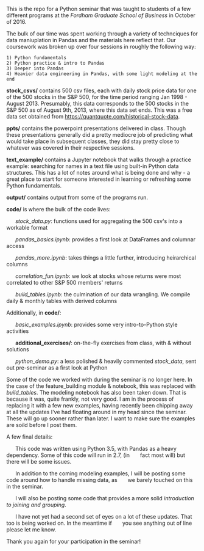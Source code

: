 This is the repo for a Python seminar that was taught to students of a few different programs at the *Fordham Graduate School of Business* in October of 2016. 

The bulk of our time was spent working through a variety of technciques for data maniuplation in Pandas and the materials here reflect that. Our coursework was broken up over four sessions in roughly the following way:

	1) Python fundamentals
	2) Python practice & intro to Pandas
	3) Deeper into Pandas
	4) Heavier data engineering in Pandas, with some light modeling at the end

**stock_csvs/** contains 500 csv files, each with daily stock price data for one of the 500 stocks in the S&P 500, for the time period ranging Jan 1998 - August 2013. Presumably, this data corresponds to the 500 stocks in the S&P 500 as of August 9th, 2013, where this data set ends. This was a free data set obtained from https://quantquote.com/historical-stock-data.

**ppts/** contains the powerpoint presentations delivered in class. Though these presentations generally did a pretty mediocre job of predicting what would take place in subsequent classes, they did stay pretty close to whatever was covered in their respective sessions.

**text_example/** contains a Jupyter notebook that walks through a practice example: searching for names in a text file using built-in Python data structures. This has a lot of notes around what is being done and why - a great place to start for someone interested in learning or refreshing some Python fundamentals. 

**output/** contains output from some of the programs run. 

**code/** is where the bulk of the code lives:
	
&nbsp;&nbsp;&nbsp;&nbsp;&nbsp;&nbsp;*stock_data.py*: functions used for aggregating the 500 csv's into a workable format
	
&nbsp;&nbsp;&nbsp;&nbsp;&nbsp;&nbsp;*pandas_basics.ipynb*: provides a first look at DataFrames and columnar access
	
&nbsp;&nbsp;&nbsp;&nbsp;&nbsp;&nbsp;*pandas_more.ipynb*: takes things a little further, introducing heirarchical columns
	
&nbsp;&nbsp;&nbsp;&nbsp;&nbsp;&nbsp;*correlation_fun.ipynb*: we look at stocks whose returns were most correlated to other S&P 500 members' returns
	
&nbsp;&nbsp;&nbsp;&nbsp;&nbsp;&nbsp;*build_tables.ipynb*: the culmination of our data wrangling. We compile daily & monthly tables with derived columns

Additionally, in **code/**:
	
&nbsp;&nbsp;&nbsp;&nbsp;&nbsp;&nbsp;*basic_examples.ipynb*: provides some very intro-to-Python style activities
	
&nbsp;&nbsp;&nbsp;&nbsp;&nbsp;&nbsp;**additional_exercises/**: on-the-fly exercises from class, with & without solutions
	
&nbsp;&nbsp;&nbsp;&nbsp;&nbsp;&nbsp;*python_demo.py*: a less polished & heavily commented *stock_data*, sent out pre-seminar as a first look at Python

Some of the code we worked with during the seminar is no longer here. In the case of the feature_building module & notebook, this was replaced with *build_tables*. The modeling notebook has also been taken down. That is because it was, quite frankly, not very good. I am in the process of replacing it with a few new examples, having recently been chipping away at all the updates I've had floating around in my head since the seminar. These will go up sooner rather than later. I want to make sure the examples are soild before I post them. 

A few final details:

&nbsp;&nbsp;&nbsp;&nbsp;&nbsp;&nbsp;This code was written using Python 3.5, with Pandas as a heavy dependency. Some of this code will run in 2.7, (in &nbsp;&nbsp;&nbsp;&nbsp;&nbsp;&nbsp;fact most will) but there will be some issues.

&nbsp;&nbsp;&nbsp;&nbsp;&nbsp;&nbsp;In addition to the coming modeling examples, I will be posting some code around how to handle missing data, as &nbsp;&nbsp;&nbsp;&nbsp;&nbsp;&nbsp;we barely touched on this in the seminar.

&nbsp;&nbsp;&nbsp;&nbsp;&nbsp;&nbsp;I will also be posting some code that provides a more solid *introduction to joining and grouping*.

&nbsp;&nbsp;&nbsp;&nbsp;&nbsp;&nbsp;I have not yet had a second set of eyes on a lot of these updates. That too is being worked on. In the meantime if &nbsp;&nbsp;&nbsp;&nbsp;&nbsp;&nbsp;you see anything out of line please let me know.

Thank you again for your participation in the seminar! 





